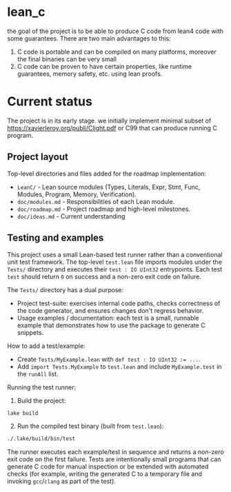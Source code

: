 # lean_c

the goal of the project is to be able to produce C code from lean4 code with some guarantees. There are two main advantages to this:
 1. C code is portable and can be compiled on many platforms, moreover the final binaries can be very small
 2. C code can be proven to have certain properties, like runtime guarantees, memory safety, etc. using lean proofs.

# Current status
The project is in its early stage. 
we initially implement minimal subset of https://xavierleroy.org/publi/Clight.pdf or C99 that can produce running C program.

## Project layout

Top-level directories and files added for the roadmap implementation:

- `LeanC/` - Lean source modules (Types, Literals, Expr, Stmt, Func, Modules, Program, Memory, Verification).
 - `doc/modules.md` - Responsibilities of each Lean module.
 - `doc/roadmap.md` - Project roadmap and high-level milestones.
 - `doc/ideas.md` - Current understanding 

## Testing and examples

This project uses a small Lean-based test runner rather than a conventional
unit test framework. The top-level `test.lean` file imports modules under the
`Tests/` directory and executes their `test : IO UInt32` entrypoints. Each
test `test` should return `0` on success and a non-zero exit code on
failure.

The `Tests/` directory has a dual purpose:
- Project test-suite: exercises internal code paths, checks correctness of the
	code generator, and ensures changes don't regress behavior.
- Usage examples / documentation: each test is a small, runnable example that
	demonstrates how to use the package to generate C snippets.

How to add a test/example:

- Create `Tests/MyExample.lean` with `def test : IO UInt32 := ...`.
- Add `import Tests.MyExample` to `test.lean` and include `MyExample.test` in
	the `runAll` list.

Running the test runner:

1. Build the project:

```bash
lake build
```

2. Run the compiled test binary (built from `test.lean`):

```bash
./.lake/build/bin/test
```

The runner executes each example/test in sequence and returns a non-zero
exit code on the first failure. Tests are intentionally small programs that
can generate C code for manual inspection or be extended with automated
checks (for example, writing the generated C to a temporary file and invoking
`gcc`/`clang` as part of the test).
